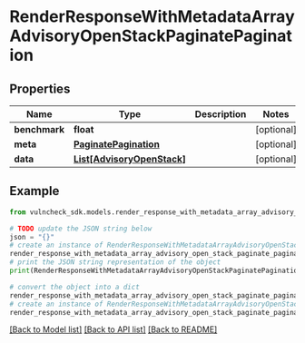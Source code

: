 # RenderResponseWithMetadataArrayAdvisoryOpenStackPaginatePagination


## Properties

Name | Type | Description | Notes
------------ | ------------- | ------------- | -------------
**benchmark** | **float** |  | [optional] 
**meta** | [**PaginatePagination**](PaginatePagination.md) |  | [optional] 
**data** | [**List[AdvisoryOpenStack]**](AdvisoryOpenStack.md) |  | [optional] 

## Example

```python
from vulncheck_sdk.models.render_response_with_metadata_array_advisory_open_stack_paginate_pagination import RenderResponseWithMetadataArrayAdvisoryOpenStackPaginatePagination

# TODO update the JSON string below
json = "{}"
# create an instance of RenderResponseWithMetadataArrayAdvisoryOpenStackPaginatePagination from a JSON string
render_response_with_metadata_array_advisory_open_stack_paginate_pagination_instance = RenderResponseWithMetadataArrayAdvisoryOpenStackPaginatePagination.from_json(json)
# print the JSON string representation of the object
print(RenderResponseWithMetadataArrayAdvisoryOpenStackPaginatePagination.to_json())

# convert the object into a dict
render_response_with_metadata_array_advisory_open_stack_paginate_pagination_dict = render_response_with_metadata_array_advisory_open_stack_paginate_pagination_instance.to_dict()
# create an instance of RenderResponseWithMetadataArrayAdvisoryOpenStackPaginatePagination from a dict
render_response_with_metadata_array_advisory_open_stack_paginate_pagination_from_dict = RenderResponseWithMetadataArrayAdvisoryOpenStackPaginatePagination.from_dict(render_response_with_metadata_array_advisory_open_stack_paginate_pagination_dict)
```
[[Back to Model list]](../README.md#documentation-for-models) [[Back to API list]](../README.md#documentation-for-api-endpoints) [[Back to README]](../README.md)


